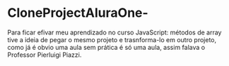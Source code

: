 # CloneProjectAluraOne-
 Para ficar efivar meu aprendizado no curso JavaScript: métodos de array tive a ideia de pegar o mesmo projeto e trasnforma-lo em outro projeto, como já é obvio uma aula sem prática é só uma aula, assim falava o Professor Pierluigi Piazzi.
